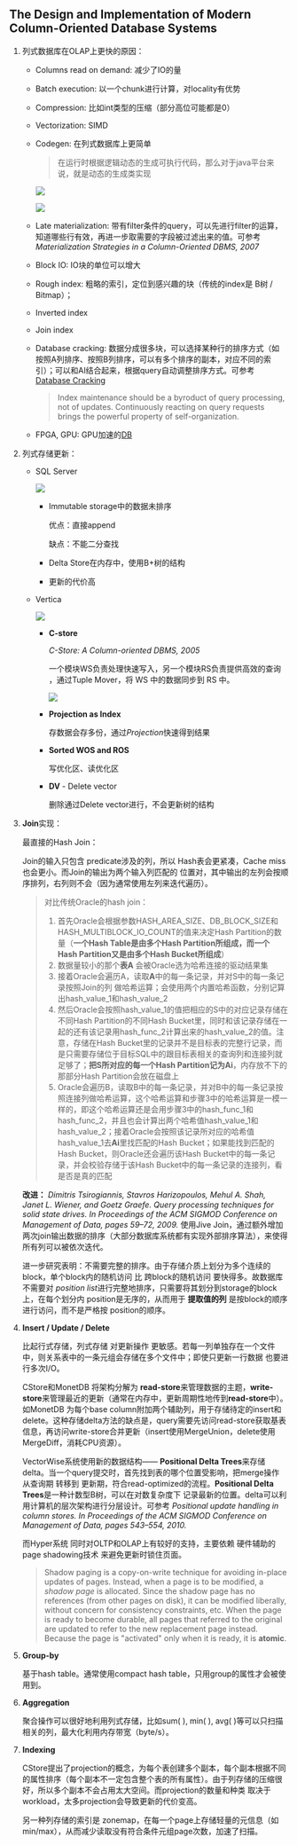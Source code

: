 ## The Design and Implementation of Modern Column-Oriented Database Systems

1. 列式数据库在OLAP上更快的原因：

   - Columns read on demand: 减少了IO的量

   - Batch execution: 以一个chunk进行计算，对locality有优势

   - Compression: 比如int类型的压缩（部分高位可能都是0）

   - Vectorization: SIMD

   - Codegen: 在列式数据库上更简单

     > 在运行时根据逻辑动态的生成可执行代码，那么对于java平台来说，就是动态的生成类实现

     ![](https://cchw-1257198376.cos.ap-chengdu.myqcloud.com/test/clipboard_20200330104838.png)

     ![](https://cchw-1257198376.cos.ap-chengdu.myqcloud.com/test/clipboard_20200330104938.png)

   - Late materialization: 带有filter条件的query，可以先进行filter的运算，知道哪些行有效，再进一步取需要的字段被过滤出来的值。可参考 *Materialization Strategies in a Column-Oriented DBMS, 2007*

   - Block IO: IO块的单位可以增大

   - Rough index: 粗略的索引，定位到感兴趣的块（传统的index是 B树 / Bitmap）；

   - Inverted index

   - Join index

   - Database cracking: 数据分成很多块，可以选择某种行的排序方式（如 按照A列排序、按照B列排序，可以有多个排序的副本，对应不同的索引）；可以和AI结合起来，根据query自动调整排序方式。可参考[Database Cracking](https://stratos.seas.harvard.edu/files/IKM_CIDR07.pdf)

     > Index maintenance should be a byroduct of query processing, not of updates. Continuously reacting on query requests brings the powerful property of self-organization.  

   - FPGA, GPU: GPU加速的[DB](https://www.omnisci.com/blog)

2. 列式存储更新：

   - SQL Server

     ![](https://cchw-1257198376.cos.ap-chengdu.myqcloud.com/test/clipboard_20200331033336.png)

     - Immutable storage中的数据未排序

       优点：直接append

       缺点：不能二分查找

     - Delta Store在内存中，使用B+树的结构

     - 更新的代价高

   - Vertica

     ![](https://cchw-1257198376.cos.ap-chengdu.myqcloud.com/test/clipboard_20200331033746.png)

     - **C-store**

       *C-Store: A Column-oriented DBMS, 2005*

       一个模块WS负责处理快速写入，另一个模块RS负责提供高效的查询 ，通过Tuple Mover，将 WS 中的数据同步到 RS 中。

       ![](https://imgconvert.csdnimg.cn/aHR0cHM6Ly9tbWJpei5xcGljLmNuL21tYml6X3BuZy9CZ2JiYmVIWXJwNDJuR1FzckM4N1oyQXNqMWR4S0xmaWJkWnd0cTRtbVN3VjNUZWFtZkh6Q0o5bWljbmxmUjZLS2dBekFjR21OZlZhNlBndW5hUW0zUzN3LzY0MA?x-oss-process=image/format,png)

     - **Projection as Index**

       存数据会存多份，通过*Projection*快速得到结果

     - **Sorted WOS and ROS**

       写优化区、读优化区

     - **DV** - Delete vector

       删除通过Delete vector进行，不会更新树的结构

3. **Join**实现：

   最直接的Hash Join：

   Join的输入只包含 predicate涉及的列，所以 Hash表会更紧凑，Cache miss也会更小。而Join的输出为两个输入列匹配的 位置对，其中输出的左列会按顺序排列，右列则不会（因为通常使用左列来迭代遍历）。

   

   > 对比传统Oracle的hash join：
   >
   > 1.  首先Oracle会根据参数HASH_AREA_SIZE、DB_BLOCK_SIZE和HASH_MULTIBLOCK_IO_COUNT的值来决定Hash Partition的数量（**一个Hash Table是由多个Hash Partition所组成，而一个Hash Partition又是由多个Hash Bucket所组成**）
   > 2. 数据量较小的那个**表A** 会被Oracle选为哈希连接的驱动结果集
   > 3. 接着Oracle会遍历A，读取**A**中的每一条记录，并对S中的每一条记录按照Join的列 做哈希运算；会使用两个内置哈希函数，分别记算出hash_value_1和hash_value_2
   > 4. 然后Oracle会按照hash_value_1的值把相应的S中的对应记录存储在不同Hash Partition的不同Hash Bucket里，同时和该记录存储在一起的还有该记录用hash_func_2计算出来的hash_value_2的值。注意，存储在Hash Bucket里的记录并不是目标表的完整行记录，而是只需要存储位于目标SQL中的跟目标表相关的查询列和连接列就足够了；**把S所对应的每一个Hash Partition记为Ai**，内存放不下的那部分Hash Partition会放在磁盘上
   > 5. Oracle会遍历B，读取B中的每一条记录，并对B中的每一条记录按照连接列做哈希运算，这个哈希运算和步骤3中的哈希运算是一模一样的，即这个哈希运算还是会用步骤3中的hash_func_1和hash_func_2，并且也会计算出两个哈希值hash_value_1和hash_value_2；接着Oracle会按照该记录所对应的哈希值hash_value_1去**Ai**里找匹配的Hash Bucket；如果能找到匹配的Hash Bucket，则Oracle还会遍历该Hash Bucket中的每一条记录，并会校验存储于该Hash Bucket中的每一条记录的连接列，看是否是真的匹配

   **改进：** *Dimitris Tsirogiannis, Stavros Harizopoulos, Mehul A. Shah, Janet L. Wiener, and Goetz Graefe. Query processing techniques for solid state drives. In Proceedings of the ACM SIGMOD Conference on Management of Data, pages 59–72, 2009.* 使用Jive Join，通过额外增加两次join输出数据的排序（大部分数据库系统都有实现外部排序算法），来使得 所有列可以被依次迭代。

   进一步研究表明：不需要完整的排序。由于存储介质上划分为多个连续的block，单个block内的随机访问 比 跨block的随机访问 要快得多。故数据库不需要对 *position list*进行完整地排序，只需要将其划分到storage的block上，在每个划分内 position是无序的，从而用于 **提取值的列** 是按block的顺序进行访问，而不是严格按 position的顺序。

4. **Insert / Update / Delete**

   比起行式存储，列式存储 对更新操作 更敏感。若每一列单独存在一个文件中，则关系表中的一条元组会存储在多个文件中；即使只更新一行数据 也要进行多次I/O。

   CStore和MonetDB 将架构分解为 **read-store**来管理数据的主题，**write-store**来管理最近的更新（通常在内存中，更新周期性地传到**read-store**中）。如MonetDB 为每个base column附加两个辅助列，用于存储待定的insert和delete。这种存储delta方法的缺点是，query需要先访问read-store获取基表信息，再访问write-store合并更新（insert使用MergeUnion，delete使用MergeDiff，消耗CPU资源）。

   VectorWise系统使用新的数据结构—— **Positional Delta Trees**来存储delta。当一个query提交时，首先找到表的哪个位置受影响，把merge操作 从查询期 转移到 更新期，符合read-optimized的流程。**Positional Delta Trees**是一种计数型B树，可以在对数复杂度下 记录最新的位置。delta可以利用计算机的层次架构进行分层设计。可参考 *Positional update handling in column stores. In Proceedings of the ACM SIGMOD Conference on Management of Data, pages 543–554, 2010.*

   而Hyper系统 同时对OLTP和OLAP上有较好的支持，主要依赖 硬件辅助的 page shadowing技术 来避免更新时锁住页面。

   > Shadow paging is a copy-on-write technique for avoiding in-place updates of pages. Instead, when a page is to be modified, a *shadow page* is allocated. Since the shadow page has no references (from other pages on disk), it can be modified liberally, without concern for consistency constraints, etc. When the page is ready to become durable, all pages that referred to the original are updated to refer to the new replacement page instead. Because the page is "activated" only when it is ready, it is **atomic**.

5. **Group-by**

   基于hash table。通常使用compact hash table，只用group的属性才会被使用到。

6. **Aggregation**

   聚合操作可以很好地利用列式存储，比如sum( ), min( ), avg( )等可以只扫描相关的列，最大化利用内存带宽（byte/s）。

7. **Indexing**

   CStore提出了projection的概念，为每个表创建多个副本，每个副本根据不同的属性排序（每个副本不一定包含整个表的所有属性）。由于列存储的压缩很好，所以多个副本不会占用太大空间。而projection的数量和种类 取决于workload，太多projection会导致更新的代价变高。

   另一种列存储的索引是 zonemap，在每一个page上存储轻量的元信息（如min/max），从而减少读取没有符合条件元组page次数，加速了扫描。



